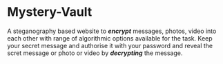 # Mystery-Vault
A steganography based website to ***encrypt*** messages, photos, video into each other with range of algorithmic options available for the task.
Keep your secret message and authorise it with your password and reveal the scret message or photo or video by ***decrypting*** the message.
